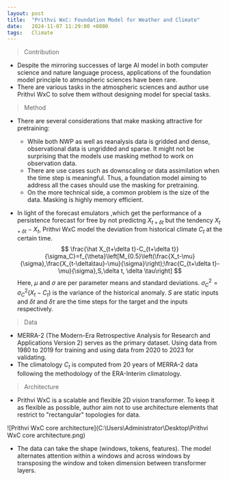 ```yaml
---
layout: post
title:  "Prithvi WxC: Foundation Model for Weather and Climate"
date:   2024-11-07 11:29:00 +0800
tags:   Climate
---
```


> Contribution

+ Despite the mirroring successes of large AI model in both computer science and nature language process, applications of the foundation model principle to atmospheric sciences have been rare.
+ There are various tasks in the atmospheric sciences and author use Prithvi WxC to solve them without designing model for special tasks.

> Method

+ There are several considerations that make masking attractive for pretraining:

  + While both NWP as well as reanalysis data is gridded and dense, observational data is ungridded and sparse. It might not be surprising that the models use masking method to work on observation data.
  + There are use cases such as downscaling or data assimilation when the time step is meaningful. Thus, a foundation model aiming to address all the cases should use the masking for pretraining.
  + On the more technical side, a common problem is the size of the data. Masking is highly memory efficient.

+ In light of the forecast emulators ,which get the performance of a persistence forecast for free by not predictng $X_{t+\delta t}$ but the tendency $X_{t+\delta t}-X_t$, Prithvi WxC model the deviation from historical climate $C_t$ at the certain time.
  $$
  \frac{\hat X_{t+\delta t}-C_{t+\delta t}}{\sigma_C}=f_{\theta}\left[M_{0.5}\left(\frac{X_t-\mu}{\sigma},\frac{X_{t-\delta\tau}-\mu}{\sigma}\right);\frac{C_{t+\delta t}-\mu}{\sigma},S,\delta t, \delta \tau\right]
  $$
  Here, $\mu$ and $\sigma$ are per parameter means and standard deviations. $\sigma ^2_C=\sigma^2_C(X_t-C_t)$ is the variance of the historical anomaly. $S$ are static inputs and $\delta t$ and $\delta \tau$ are the time steps for the target and the inputs respectively.

> Data

+ MERRA-2 (The Modern-Era Retrospective Analysis for Research and Applications Version 2) serves as the primary dataset. Using data from 1980 to 2019 for training and using data from 2020 to 2023 for validating.
+ The climatology $C_t$​ is computed from 20 years of MERRA-2 data following the methodology of the ERA-Interim climatology.

> Architecture

+ Prithvi WxC is a scalable and flexible 2D vision transformer. To keep it as flexible as possible, author aim not to use architecture elements that restrict to "rectangular" topologies for data. 

![Prithvi WxC core architecture](C:\Users\Administrator\Desktop\Prithvi WxC core architecture.png)

+ The data can take the shape (windows, tokens, features). The model alternates attention within a windows and across windows by transposing the window and token dimension between transformer layers.
